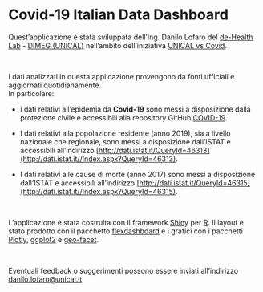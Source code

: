 Covid-19 Italian Data Dashboard
================

Quest’applicazione è stata sviluppata dell’Ing. Danilo Lofaro del
[de-Health Lab](http://www.dehealthlab.it/) - [DIMEG
(UNICAL)](https://www.unical.it/portale/strutture/dipartimenti_240/dimeg/)
nell’ambito dell’iniziativa [UNICAL vs
Covid](https://www.unicalvscovid.it/).

<br>

I dati analizzati in questa applicazione provengono da fonti ufficiali e
aggiornati quotidianamente.  
In particolare:

  - i dati relativi all’epidemia da **Covid-19** sono messi a
    disposizione dalla protezione civile e accessibili alla repository
    GitHub [COVID-19](https://github.com/pcm-dpc/COVID-19).

  - I dati relativi alla popolazione residente (anno 2019), sia a
    livello nazionale che regionale, sono messi a disposizione
    dall’ISTAT e accessibili all’indirizzo
    [http://dati.istat.it/QueryId=46313](http://dati.istat.it//Index.aspx?QueryId=46313).

  - I dati relativi alle cause di morte (anno 2017) sono messi a
    disposizione dall’ISTAT e accessibili all’indirizzo
    [http://dati.istat.it/QueryId=46315](http://dati.istat.it//Index.aspx?QueryId=46315).

<br>

L’applicazione è stata costruita con il framework
[Shiny](http://shiny.rstudio.com) per [R](https://www.r-project.org/).
Il layout è stato prodotto con il pacchetto
[flexdashboard](http://rstudio.github.io/flexdashboard/index.html) e i
grafici con i pacchetti [Plotly](http://plot.ly),
[ggplot2](http://ggplot2.org/) e
[geo-facet](https://hafen.github.io/geofacet/).

<br>

Eventuali feedback o suggerimenti possono essere inviati all’indirizzo
<danilo.lofaro@unical.it>
